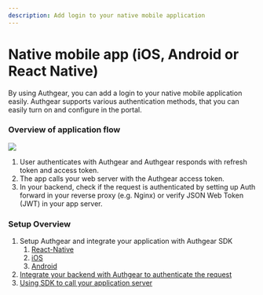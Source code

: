 ```yaml
---
description: Add login to your native mobile application
---
```


# Native mobile app \(iOS, Android or React Native\)

By using Authgear, you can add a login to your native mobile application easily. Authgear supports various authentication methods, that you can easily turn on and configure in the portal.

### Overview of application flow

![](https://mermaid.ink/img/eyJjb2RlIjoiZmxvd2NoYXJ0IFREXG4gICAgY2xpZW50W01vYmlsZSBBcHBdXG4gICAgYXV0aGdlYXJbQXV0aGdlYXJdXG4gICAgYXBwW1lvdXIgQXBwIFNlcnZlcl1cbiAgICBcbiAgICBjbGllbnQgLS0-IHwxLiBVc2VyIGF1dGhlbmNpYXRlIDxici8-IHdpdGggQXV0aGdlYXJ8IGF1dGhnZWFyXG4gICAgY2xpZW50IC0tPiB8Mi4gUmVxdWVzdCB5b3VyIGFwcCBzZXJ2ZXJ8IGFwcFxuICAgIGFwcCAtLT4gfDMuIE9wdGlvbiAxOiBSZXZlcnNlIHByb3h5IGRlbGVnYXRlcyA8YnIvPiBhdXRoZW50aWNhdGlvbiB0byBBdXRoZ2VhciByZXNvbHZlciB8IGF1dGhnZWFyXG4gICAgYXBwIC0tPiB8My4gT3B0aW9uIDI6IFZlcmlmeSBKV1QgdG9rZW4gfCBhcHBcbiIsIm1lcm1haWQiOnsidGhlbWUiOiJkZWZhdWx0In0sInVwZGF0ZUVkaXRvciI6ZmFsc2V9)

1. User authenticates with Authgear and Authgear responds with refresh token and access token.
2. The app calls your web server with the Authgear access token.
3. In your backend, check if the request is authenticated by setting up Auth forward in your reverse proxy \(e.g. Nginx\) or verify JSON Web Token \(JWT\) in your app server.

### Setup Overview

1. Setup Authgear and integrate your application with Authgear SDK
   1. [React-Native](../getting-started/react-native.md)
   2. [iOS](../getting-started/ios.md)
   3. [Android](../getting-started/android/)
2. [Integrate your backend with Authgear to authenticate the request](../getting-started/backend-integration/)
3. [Using SDK to call your application server](../getting-started/using-sdk-to-call-your-application-server.md)

